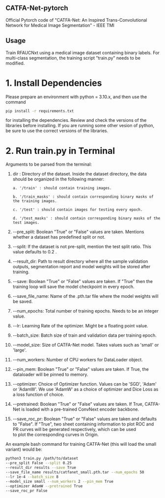 ## CATFA-Net-pytorch
Official Pytorch code of "CATFA-Net: An Inspired Trans-Convolutional Network for Medical Image Segmentation" - IEEE TMI

## Usage
Train RFAUCNxt using a medical image dataset containing binary labels. For multi-class segmentation, the training script "train.py" needs to be modified.

# 1. Install Dependencies

Please prepare an environment with python = 3.10.x, and then use the command 
```bash 
pip install -r requirements.txt
```
for installing the dependencies. Review and check the versions of the libraries before installing. If you are running some other vesion of
python, be sure to use the correct versions of the libraries.

# 2. Run train.py in Terminal
Arguments to be parsed from the terminal:

1. dir : Directory of the dataset. Inside the dataset directory, the data should be organized in the following manner:
   
   ```raw
   a. '/train' : should contain training images.
   
   b. '/train_masks' : should contain corresponding binary masks of the training images.

   c. '/test' : should contain images for testing every epoch.

   d. '/test_masks' : should contain corresponding binary masks of the test images.
   ```

2. --pre_split: Boolean "True" or "False" values are taken. Mentions whether a dataset has predefined split or not.
      
3. --split: If the dataset is not pre-split, mention the test split ratio. This value defaults to 0.2 .
      
4. --result_dir: Path to result directory where all the sample validation outputs, segmentation report and model weights will be stored after training.

5. --save: Boolean "True" or "False" values are taken. If "True" then the training loop will save the model checkpoint in every epoch.

6. --save_file_name: Name of the .pth.tar file where the model weights will be saved.

7. --num_epochs: Total number of training epochs. Needs to be an integer value.

8. --lr: Learning Rate of the optimizer. Might be a floating point value.

9. --batch_size: Batch size of train and validation data per training epoch.

10. --model_size: Size of CATFA-Net model. Takes values such as 'small' or 'large'.

11. --num_workers: Number of CPU workers for DataLoader object.

12. --pin_mem: Boolean "True" or "False" values are taken. If True, the dataloader will be pinned to memory.

13. --optimizer: Choice of Optimizer function. Values can be 'SGD', 'Adam' or 'AdamW'. We use 'AdamW' as a choice of optimizer and Dice Loss as a loss function of choice.

14. --pretrained: Boolean "True" or "False" values are taken. If True, CATFA-Net is loaded with a pre-trained ConvNext encoder backbone.

15. --save_roc_pr: Boolean "True" or "False" values are taken and defaults to "False". If "True", two sheet containing information to plot ROC and PR curves will be generated respectively, which can be used   
                      to plot the corresponding curves in Origin.
  

An example bash command for training CATFA-Net (this will load the small variant) would be:
```bash
python3 train.py /path/to/dataset
--pre_split False --split 0.25
--result_dir results --save True
--save_file_name results/catfanet_small.pth.tar --num_epochs 50
--lr 1e-4 --batch_size 8
--model_size small --num_workers 2 --pin_mem True
--optimizer AdamW --pretrained True
--save_roc_pr False
```
